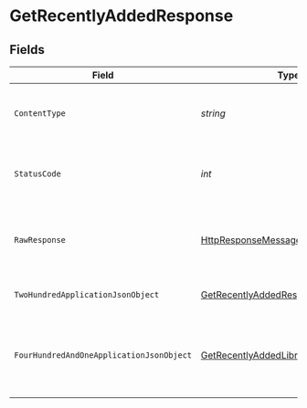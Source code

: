# GetRecentlyAddedResponse


## Fields

| Field                                                                                                                | Type                                                                                                                 | Required                                                                                                             | Description                                                                                                          |
| -------------------------------------------------------------------------------------------------------------------- | -------------------------------------------------------------------------------------------------------------------- | -------------------------------------------------------------------------------------------------------------------- | -------------------------------------------------------------------------------------------------------------------- |
| `ContentType`                                                                                                        | *string*                                                                                                             | :heavy_check_mark:                                                                                                   | HTTP response content type for this operation                                                                        |
| `StatusCode`                                                                                                         | *int*                                                                                                                | :heavy_check_mark:                                                                                                   | HTTP response status code for this operation                                                                         |
| `RawResponse`                                                                                                        | [HttpResponseMessage](https://learn.microsoft.com/en-us/dotnet/api/system.net.http.httpresponsemessage?view=net-5.0) | :heavy_check_mark:                                                                                                   | Raw HTTP response; suitable for custom response parsing                                                              |
| `TwoHundredApplicationJsonObject`                                                                                    | [GetRecentlyAddedResponseBody](../../Models/Requests/GetRecentlyAddedResponseBody.md)                                | :heavy_minus_sign:                                                                                                   | The recently added content                                                                                           |
| `FourHundredAndOneApplicationJsonObject`                                                                             | [GetRecentlyAddedLibraryResponseBody](../../Models/Requests/GetRecentlyAddedLibraryResponseBody.md)                  | :heavy_minus_sign:                                                                                                   | Unauthorized - Returned if the X-Plex-Token is missing from the header or query.                                     |